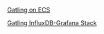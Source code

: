 [Gatling on ECS](https://github.com/nearmap/gatling-on-ecs])


[Gatling InfluxDB-Grafana Stack](https://github.com/dblooman/gatling-docker)


